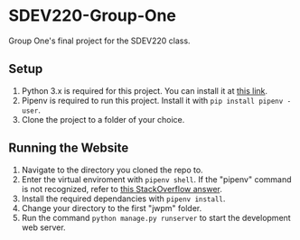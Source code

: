 # SDEV220-Group-One
Group One's final project for the SDEV220 class.

## Setup
1. Python 3.x is required for this project. You can install it at [this link](https://www.python.org/downloads/).
2. Pipenv is required to run this project. Install it with `pip install pipenv -user`.
3. Clone the project to a folder of your choice.

## Running the Website
1. Navigate to the directory you cloned the repo to.
2. Enter the virtual enviroment with `pipenv shell`. If the "pipenv" command is not recognized, refer to [this StackOverflow answer](https://stackoverflow.com/a/58677117).
3. Install the required dependancies with `pipenv install`.
4. Change your directory to the first "jwpm" folder.
5. Run the command `python manage.py runserver` to start the development web server.